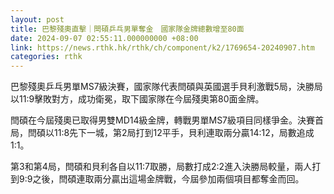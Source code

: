 ```yaml
---
layout: post
title: 巴黎殘奧直擊｜閆碩乒乓男單奪金　國家隊金牌總數增至80面
date: 2024-09-07 02:55:11.000000000 +08:00
link: https://news.rthk.hk/rthk/ch/component/k2/1769654-20240907.htm
categories: rthk
---
```


巴黎殘奧乒乓男單MS7級決賽，國家隊代表閆碩與英國選手貝利激戰5局，決勝局以11:9擊敗對方，成功衛冕，取下國家隊在今屆殘奧第80面金牌。

閆碩在今屆殘奧已取得男雙MD14級金牌，轉戰男單MS7級項目同樣爭金。決賽首局，閆碩以11:8先下一城，第2局打到12平手，貝利連取兩分贏14:12，局數追成1:1。

第3和第4局，閆碩和貝利各自以11:7取勝，局數打成2:2進入決勝局較量，兩人打到9:9之後，閆碩連取兩分贏出這場金牌戰，今屆參加兩個項目都奪金而回。
